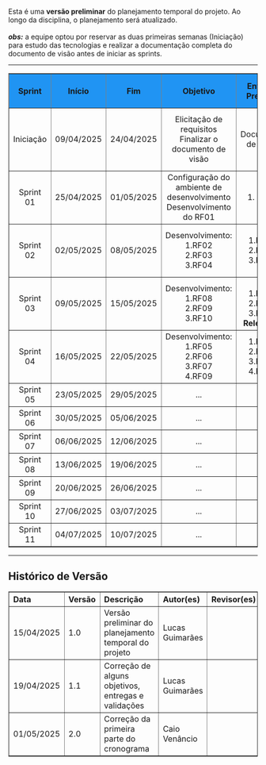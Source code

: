 Esta é uma <strong>versão preliminar</strong> do planejamento temporal do projeto. Ao longo da disciplina, o planejamento será atualizado.
<br><br>
_**obs:**_ a equipe optou por reservar as duas primeiras semanas (Iniciação) para estudo das tecnologias e realizar a documentação completa do documento de visão antes de iniciar as sprints.
<hr>

<table border="1" style="width: 100%; border-collapse: collapse; text-align: left;">
  <thead>
    <tr style="background-color: #2094F3;">
      <th style="text-align: center; vertical-align: middle;">Sprint</th>
      <th style="text-align: center; vertical-align: middle;">Início</th>
      <th style="text-align: center; vertical-align: middle;">Fim</th>
      <th style="text-align: center; vertical-align: middle;">Objetivo</th>
      <th style="text-align: center; vertical-align: middle;">Entrega Prevista</th>
      <th style="text-align: center; vertical-align: middle;">Validação com o Cliente</th>
    </tr>
  </thead>
  <tbody>
    <tr>
      <td style="text-align: center; vertical-align: middle;">Iniciação</td>
      <td style="text-align: center; vertical-align: middle;">09/04/2025</td>
      <td style="text-align: center; vertical-align: middle;">24/04/2025</td>
      <td style="text-align: center; vertical-align: middle;">Elicitação de requisitos <br> Finalizar o documento de visão</td>
      <td style="text-align: center; vertical-align: middle;">Documento de visão</td>
      <td style="text-align: center; vertical-align: middle;">Validação do documento de visão (informações não técnicas).</td>
    </tr>
    <tr>
      <td style="text-align: center; vertical-align: middle;">Sprint 01</td>
      <td style="text-align: center; vertical-align: middle;">25/04/2025</td>
      <td style="text-align: center; vertical-align: middle;">01/05/2025</td>
      <td style="text-align: center; vertical-align: middle;">Configuração do ambiente de desenvolvimento <br>Desenvolvimento do RF01</td>
      <td style="text-align: center; vertical-align: middle;">1. RF01 </td>
      <td style="text-align: center; vertical-align: middle;">Cliente não disponível.</td>
    </tr>
    <tr>
      <td style="text-align: center; vertical-align: middle;">Sprint 02</td>
      <td style="text-align: center; vertical-align: middle;">02/05/2025</td>
      <td style="text-align: center; vertical-align: middle;">08/05/2025</td>
      <td style="text-align: center; vertical-align: middle;">Desenvolvimento: <br>1.RF02<br>2.RF03<br>3.RF04</td>
      <td style="text-align: center; vertical-align: middle;">1.RF02<br>2.RF03<br>3.RF04</td>
      <td style="text-align: center; vertical-align: middle;">Validação do acesso administrativo e CRUD do empregador</td>
    </tr>
    <tr>
      <td style="text-align: center; vertical-align: middle;">Sprint 03</td>
      <td style="text-align: center; vertical-align: middle;">09/05/2025</td>
      <td style="text-align: center; vertical-align: middle;">15/05/2025</td>
      <td style="text-align: center; vertical-align: middle;">Desenvolvimento: <br>1.RF08<br>2.RF09<br>3.RF10</td>
      <td style="text-align: center; vertical-align: middle;"><br>1.RF08<br>2.RF09<br>3.RF10<br><b>Release 1</b></td>
      <td style="text-align: center; vertical-align: middle;">Validação da visualização dos dados e feedback da Release 1</td>
    </tr>
    <tr>
      <td style="text-align: center; vertical-align: middle;">Sprint 04</td>
      <td style="text-align: center; vertical-align: middle;">16/05/2025</td>
      <td style="text-align: center; vertical-align: middle;">22/05/2025</td>
      <td style="text-align: center; vertical-align: middle;">Desenvolvimento: <br>1.RF05<br>2.RF06<br>3.RF07<br>4.RF09</td>
      <td style="text-align: center; vertical-align: middle;">1.RF05<br>2.RF06<br>3.RF07<br>4.RF09</td>
      <td style="text-align: center; vertical-align: middle;">Validação do CRUD de contratos de trabalho</td>
    </tr>
    <tr>
      <td style="text-align: center; vertical-align: middle;">Sprint 05</td>
      <td style="text-align: center; vertical-align: middle;">23/05/2025</td>
      <td style="text-align: center; vertical-align: middle;">29/05/2025</td>
      <td style="text-align: center; vertical-align: middle;">...</td>
      <td style="text-align: center; vertical-align: middle;">...</td>
      <td style="text-align: center; vertical-align: middle;">...</td>
    </tr>
    <tr>
      <td style="text-align: center; vertical-align: middle;">Sprint 06</td>
      <td style="text-align: center; vertical-align: middle;">30/05/2025</td>
      <td style="text-align: center; vertical-align: middle;">05/06/2025</td>
     <td style="text-align: center; vertical-align: middle;">...</td>
      <td style="text-align: center; vertical-align: middle;">...</td>
      <td style="text-align: center; vertical-align: middle;">...</td>
    </tr>
    <tr>
      <td style="text-align: center; vertical-align: middle;">Sprint 07</td>
      <td style="text-align: center; vertical-align: middle;">06/06/2025</td>
      <td style="text-align: center; vertical-align: middle;">12/06/2025</td>
     <td style="text-align: center; vertical-align: middle;">...</td>
      <td style="text-align: center; vertical-align: middle;">...</td>
      <td style="text-align: center; vertical-align: middle;">...</td>
    </tr>
    <tr>
      <td style="text-align: center; vertical-align: middle;">Sprint 08</td>
      <td style="text-align: center; vertical-align: middle;">13/06/2025</td>
      <td style="text-align: center; vertical-align: middle;">19/06/2025</td>
     <td style="text-align: center; vertical-align: middle;">...</td>
      <td style="text-align: center; vertical-align: middle;">...</td>
      <td style="text-align: center; vertical-align: middle;">...</td>
    </tr>
    <tr>
      <td style="text-align: center; vertical-align: middle;">Sprint 09</td>
      <td style="text-align: center; vertical-align: middle;">20/06/2025</td>
      <td style="text-align: center; vertical-align: middle;">26/06/2025</td>
     <td style="text-align: center; vertical-align: middle;">...</td>
      <td style="text-align: center; vertical-align: middle;">...</td>
      <td style="text-align: center; vertical-align: middle;">...</td>
    </tr>
    <tr>
      <td style="text-align: center; vertical-align: middle;">Sprint 10</td>
      <td style="text-align: center; vertical-align: middle;">27/06/2025</td>
      <td style="text-align: center; vertical-align: middle;">03/07/2025</td>
     <td style="text-align: center; vertical-align: middle;">...</td>
      <td style="text-align: center; vertical-align: middle;">...</td>
      <td style="text-align: center; vertical-align: middle;">...</td>
    </tr>
    <tr>
      <td style="text-align: center; vertical-align: middle;">Sprint 11</td>
      <td style="text-align: center; vertical-align: middle;">04/07/2025</td>
      <td style="text-align: center; vertical-align: middle;">10/07/2025</td>
      <td style="text-align: center; vertical-align: middle;">...</td>
      <td style="text-align: center; vertical-align: middle;">...</td>
      <td style="text-align: center; vertical-align: middle;">...</td>
    </tr>
  </tbody>
</table>

<hr>

<h2>Histórico de Versão</h2>
<table border="1" style="width: 100%; border-collapse: collapse; text-align: left;">
  <thead>
    <tr>
      <th>Data</th>
      <th>Versão</th>
      <th>Descrição</th>
      <th>Autor(es)</th>
      <th>Revisor(es)</th>
    </tr>
  </thead>
  <tbody>
    <tr>
      <td>15/04/2025</td>
      <td>1.0</td>
      <td>Versão preliminar do planejamento temporal do projeto</td>
      <td>Lucas Guimarães</td>
      <td></td>
    </tr>
    <tr>
      <td>19/04/2025</td>
      <td>1.1</td>
      <td>Correção de alguns objetivos, entregas e validações</td>
      <td>Lucas Guimarães</td>
      <td></td>
    </tr>
    <tr>
      <td>01/05/2025</td>
      <td>2.0</td>
      <td>Correção da primeira parte do cronograma</td>
      <td>Caio Venâncio</td>
      <td></td>
    </tr>
  </tbody>
</table>
